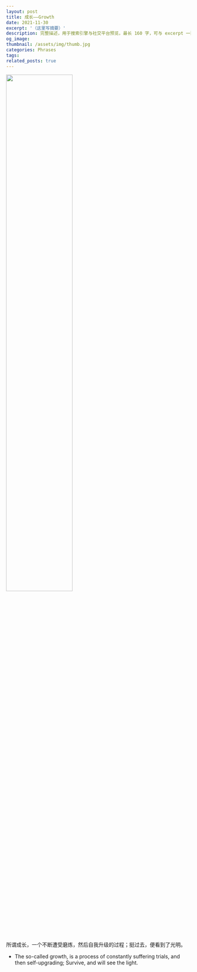 ```yaml
---
layout: post
title: 成长——Growth
date: 2021-11-30
excerpt: '（这里写摘要）'
description: 完整描述，用于搜索引擎与社交平台预览，最长 160 字，可与 excerpt 一致
og_image: 
thumbnail: /assets/img/thumb.jpg
categories: Phrases
tags: 
related_posts: true
---
```


<img src="{{ '/assets/img/blog/xxxxxxxx' | relative_url }}" style="width:60%;">

所谓成长，一个不断遭受磨炼，然后自我升级的过程；挺过去，便看到了光明。

- The so-called growth, is a process of constantly suffering trials, and then self-upgrading; Survive, and will see the light.